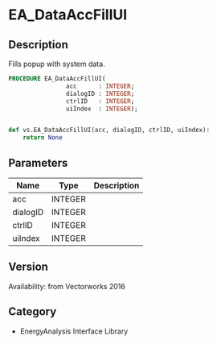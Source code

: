 # EA_DataAccFillUI

## Description
Fills popup with system data.

```pascal
PROCEDURE EA_DataAccFillUI(
				acc      : INTEGER;
				dialogID : INTEGER;
				ctrlID   : INTEGER;
				uiIndex  : INTEGER);
```

```python

def vs.EA_DataAccFillUI(acc, dialogID, ctrlID, uiIndex):
    return None
```

## Parameters
|Name|Type|Description|
|---|---|---|
|acc|INTEGER||
|dialogID|INTEGER||
|ctrlID|INTEGER||
|uiIndex|INTEGER||

## Version
Availability: from Vectorworks 2016
## Category
* EnergyAnalysis Interface Library

